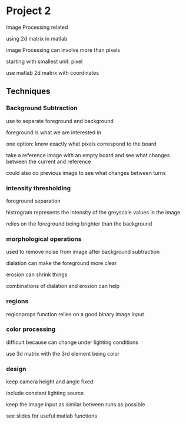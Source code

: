 # Project 2

Image Processing related

using 2d matrix in matlab

image Processing can involve more than pixels

starting with smallest unit: pixel

use matlab 2d matrix with coordinates

## Techniques

### Background Subtraction

use to separate foreground and background

foreground is what we are interested in  

one option: know exactly what pixels correspond to the board

take a reference image with an empty board and see what changes between the current and reference

could also do previous image to see what changes between turns

### intensity thresholding

foreground separation

histrogram represents the intensity of the greyscale values in the image

relies on the foreground being brighter than the background

### morphological operations

used to remove noise from image after background subtraction

dialation can make the foreground more clear

erosion can shrink things

combinations of dialation and erosion can help

### regions

regionprops function relies on a good binary image input

### color processing

difficult because can change under lighting conditions

use 3d matrix with the 3rd element being color

### design

keep camera height and angle fixed

include constant lighting source

keep the image input as similar between runs as possible

see slides for useful matlab functions
